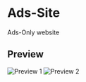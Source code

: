 # Ads-Site
Ads-Only website

## Preview
![Preview 1](https://raw.githubusercontent.com/JUEsoft/Ads-Site/main/Screenshot_20210814-234243.png)
![Preview 2](https://raw.githubusercontent.com/JUEsoft/Ads-Site/main/Screenshot_20210814-234319.png)
